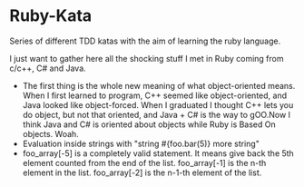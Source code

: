 Ruby-Kata
=========

Series of different TDD katas with the aim of learning the ruby language.


I just want to gather here all the shocking stuff I met in Ruby coming from c/c++, C# and Java.


* The first thing is the whole new meaning of what object-oriented means.
   When I first learned to program, C++ seemed like object-oriented, and Java looked like object-forced. When I graduated I thought C++ lets you do object, but not that oriented, and Java + C# is the way to gOO.Now I think Java and C# is oriented about objects while Ruby is Based On objects. Woah.
* Evaluation inside strings with "string #{foo.bar(5)} more string"
* foo_array[-5] is a completely valid statement. It means give back the 5th element counted from the end of the list.  foo_array[-1] is the n-th element in the list. foo_array[-2] is the n-1-th element of the list.
